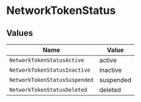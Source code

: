 # NetworkTokenStatus


## Values

| Name                          | Value                         |
| ----------------------------- | ----------------------------- |
| `NetworkTokenStatusActive`    | active                        |
| `NetworkTokenStatusInactive`  | inactive                      |
| `NetworkTokenStatusSuspended` | suspended                     |
| `NetworkTokenStatusDeleted`   | deleted                       |